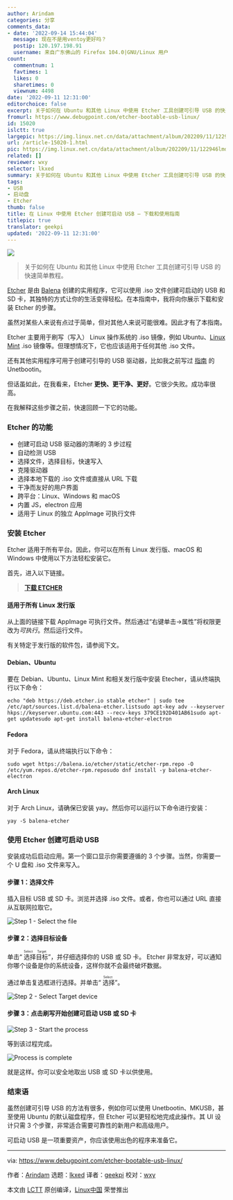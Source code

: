 ```yaml
---
author: Arindam
categories: 分享
comments_data:
- date: '2022-09-14 15:44:04'
  message: 现在不是用ventoy更好吗？
  postip: 120.197.198.91
  username: 来自广东佛山的 Firefox 104.0|GNU/Linux 用户
count:
  commentnum: 1
  favtimes: 1
  likes: 0
  sharetimes: 0
  viewnum: 4498
date: '2022-09-11 12:31:00'
editorchoice: false
excerpt: 关于如何在 Ubuntu 和其他 Linux 中使用 Etcher 工具创建可引导 USB 的快速简单教程。
fromurl: https://www.debugpoint.com/etcher-bootable-usb-linux/
id: 15020
islctt: true
largepic: https://img.linux.net.cn/data/attachment/album/202209/11/122946lmd8zzppbrzjcc6d.jpg
url: /article-15020-1.html
pic: https://img.linux.net.cn/data/attachment/album/202209/11/122946lmd8zzppbrzjcc6d.jpg.thumb.jpg
related: []
reviewer: wxy
selector: lkxed
summary: 关于如何在 Ubuntu 和其他 Linux 中使用 Etcher 工具创建可引导 USB 的快速简单教程。
tags:
- USB
- 启动盘
- Etcher
thumb: false
title: 在 Linux 中使用 Etcher 创建可启动 USB – 下载和使用指南
titlepic: true
translator: geekpi
updated: '2022-09-11 12:31:00'
---
```


![](/data/attachment/album/202209/11/122946lmd8zzppbrzjcc6d.jpg)



> 
> 关于如何在 Ubuntu 和其他 Linux 中使用 Etcher 工具创建可引导 USB 的快速简单教程。
> 
> 
> 


[Etcher](https://www.balena.io/etcher/) 是由 [Balena](https://www.balena.io/) 创建的实用程序，它可以使用 .iso 文件创建可启动的 USB 和 SD 卡，其独特的方式让你的生活变得轻松。在本指南中，我将向你展示下载和安装 Etcher 的步骤。


虽然对某些人来说有点过于简单，但对其他人来说可能很难。因此才有了本指南。


Etcher 主要用于刷写（写入） Linux 操作系统的 .iso 镜像，例如 Ubuntu、[Linux Mint](https://www.debugpoint.com/linux-mint/) .iso 镜像等。但理想情况下，它也应该适用于任何其他 .iso 文件。


还有其他实用程序可用于创建可引导的 USB 驱动器，比如我之前写过 [指南](https://www.debugpoint.com/2015/05/how-to-create-a-bootable-usb-drive-in-ubuntu/) 的 Unetbootin。


但话虽如此，在我看来，Etcher **更快、更干净、更好**。它很少失败。成功率很高。


在我解释这些步骤之前，快速回顾一下它的功能。


### Etcher 的功能


* 创建可启动 USB 驱动器的清晰的 3 步过程
* 自动检测 USB
* 选择文件，选择目标，快速写入
* 克隆驱动器
* 选择本地下载的 .iso 文件或直接从 URL 下载
* 干净而友好的用户界面
* 跨平台：Linux、Windows 和 macOS
* 内置 JS，electron 应用
* 适用于 Linux 的独立 AppImage 可执行文件


### 安装 Etcher


Etcher 适用于所有平台。因此，你可以在所有 Linux 发行版、macOS 和 Windows 中使用以下方法轻松安装它。


首先，进入以下链接。



> 
> **[下载 ETCHER](https://github.com/balena-io/etcher/releases)**
> 
> 
> 


#### 适用于所有 Linux 发行版


从上面的链接下载 AppImage 可执行文件。然后通过“右键单击->属性”将权限更改为*可执行*。然后运行文件。


有关特定于发行版的软件包，请参阅下文。


#### Debian、Ubuntu


要在 Debian、Ubuntu、Linux Mint 和相关发行版中安装 Etecher，请从终端执行以下命令：



```
echo "deb https://deb.etcher.io stable etcher" | sudo tee /etc/apt/sources.list.d/balena-etcher.listsudo apt-key adv --keyserver hkps://keyserver.ubuntu.com:443 --recv-keys 379CE192D401AB61sudo apt-get updatesudo apt-get install balena-etcher-electron

```

#### Fedora


对于 Fedora，请从终端执行以下命令：



```
sudo wget https://balena.io/etcher/static/etcher-rpm.repo -O /etc/yum.repos.d/etcher-rpm.reposudo dnf install -y balena-etcher-electron

```

#### Arch Linux


对于 Arch Linux，请确保已安装 yay。然后你可以运行以下命令进行安装：



```
yay -S balena-etcher

```

### 使用 Etcher 创建可启动 USB


安装成功后启动应用。第一个窗口显示你需要遵循的 3 个步骤。当然，你需要一个 U 盘和 .iso 文件来写入。


#### 步骤 1：选择文件


插入目标 USB 或 SD 卡。浏览并选择 .iso 文件。或者，你也可以通过 URL 直接从互联网拉取它。


![Step 1 - Select the file](/data/attachment/album/202209/11/123150nbix4bn1x9sas1f1.jpg)


#### 步骤 2：选择目标设备


单击“<ruby> 选择目标 <rt>  Select Target </rt></ruby>”，并仔细选择你的 USB 或 SD 卡。 Etcher 非常友好，可以通知你哪个设备是你的系统设备，这样你就不会最终破坏数据。


通过单击复选框进行选择。并单击“<ruby> 选择 <rt>  Select </rt></ruby>”。


![Step 2 - Select Target device](/data/attachment/album/202209/11/123150knj7u7w69ccu6olj.jpg)


#### 步骤 3：点击刷写开始创建可启动 USB 或 SD 卡


![Step 3 - Start the process](/data/attachment/album/202209/11/123150vmgkt5fczmkom5z1.jpg)


等到该过程完成。


![Process is complete](/data/attachment/album/202209/11/123150hbxsberiegqllbaz.jpg)


就是这样。你可以安全地取出 USB 或 SD 卡以供使用。


### 结束语


虽然创建可引导 USB 的方法有很多，例如你可以使用 Unetbootin、MKUSB，甚至使用 Ubuntu 的默认磁盘程序，但 Etcher 可以更轻松地完成此操作。其 UI 设计只需 3 个步骤，非常适合需要可靠性的新用户和高级用户。


可启动 USB 是一项重要资产，你应该使用出色的程序来准备它。




---


via: <https://www.debugpoint.com/etcher-bootable-usb-linux/>


作者：[Arindam](https://www.debugpoint.com/author/admin1/) 选题：[lkxed](https://github.com/lkxed) 译者：[geekpi](https://github.com/geekpi) 校对：[wxy](https://github.com/wxy)


本文由 [LCTT](https://github.com/LCTT/TranslateProject) 原创编译，[Linux中国](https://linux.cn/) 荣誉推出